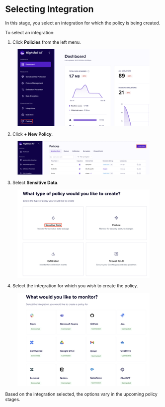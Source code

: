# Selecting Integration

In this stage, you select an integration for which the policy is being created.&#x20;

To select an integration:

1. Click **Policies** from the left menu.

<figure><img src="../../.gitbook/assets/image (71).png" alt=""><figcaption></figcaption></figure>

2. Click **+ New Policy**.

<figure><img src="../../.gitbook/assets/image (72).png" alt=""><figcaption></figcaption></figure>

3. Select **Sensitive Data**.

<figure><img src="../../.gitbook/assets/image (1132).png" alt=""><figcaption></figcaption></figure>

4. Select the integration for which you wish to create the policy.

<figure><img src="../../.gitbook/assets/image (1133).png" alt=""><figcaption></figcaption></figure>

Based on the integration selected, the options vary in the upcoming policy stages.
